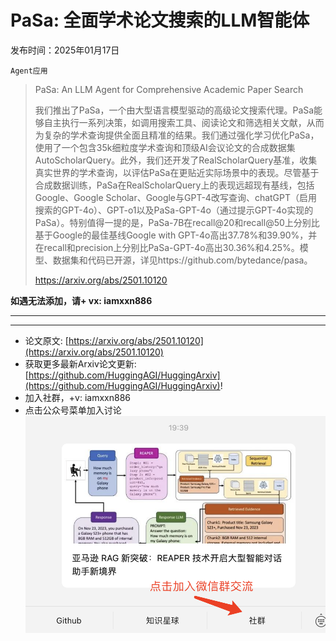 # PaSa: 全面学术论文搜索的LLM智能体
发布时间：2025年01月17日

`Agent应用`
> PaSa: An LLM Agent for Comprehensive Academic Paper Search
>
> 我们推出了PaSa，一个由大型语言模型驱动的高级论文搜索代理。PaSa能够自主执行一系列决策，如调用搜索工具、阅读论文和筛选相关文献，从而为复杂的学术查询提供全面且精准的结果。我们通过强化学习优化PaSa，使用了一个包含35k细粒度学术查询和顶级AI会议论文的合成数据集AutoScholarQuery。此外，我们还开发了RealScholarQuery基准，收集真实世界的学术查询，以评估PaSa在更贴近实际场景中的表现。尽管基于合成数据训练，PaSa在RealScholarQuery上的表现远超现有基线，包括Google、Google Scholar、Google与GPT-4改写查询、chatGPT（启用搜索的GPT-4o）、GPT-o1以及PaSa-GPT-4o（通过提示GPT-4o实现的PaSa）。特别值得一提的是，PaSa-7B在recall@20和recall@50上分别比基于Google的最佳基线Google with GPT-4o高出37.78%和39.90%，并在recall和precision上分别比PaSa-GPT-4o高出30.36%和4.25%。模型、数据集和代码已开源，详见https://github.com/bytedance/pasa。
>
> https://arxiv.org/abs/2501.10120

**如遇无法添加，请+ vx: iamxxn886**
<hr />


<hr />

- 论文原文: [https://arxiv.org/abs/2501.10120](https://arxiv.org/abs/2501.10120)
- 获取更多最新Arxiv论文更新: [https://github.com/HuggingAGI/HuggingArxiv](https://github.com/HuggingAGI/HuggingArxiv)!
- 加入社群，+v: iamxxn886
- 点击公众号菜单加入讨论
![](https://raw.githubusercontent.com/HuggingAGI/wx_assets/main/2024/07/31/1722434818326-94339e92-22f1-4472-9d27-fed232f70b5d.jpeg)